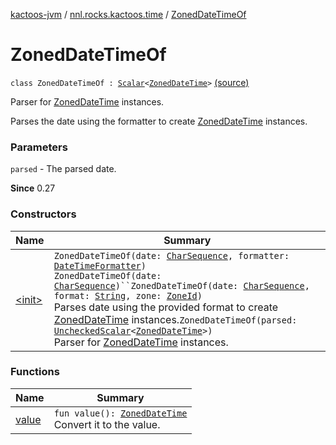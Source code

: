 [kactoos-jvm](../../index.md) / [nnl.rocks.kactoos.time](../index.md) / [ZonedDateTimeOf](./index.md)

# ZonedDateTimeOf

`class ZonedDateTimeOf : `[`Scalar`](../../nnl.rocks.kactoos/-scalar/index.md)`<`[`ZonedDateTime`](http://docs.oracle.com/javase/8/docs/api/java/time/ZonedDateTime.html)`>` [(source)](https://github.com/neonailol/kactoos/blob/master/kactoos-jvm/src/main/kotlin/nnl/rocks/kactoos/time/ZonedDateTimeOf.kt#L18)

Parser for [ZonedDateTime](http://docs.oracle.com/javase/8/docs/api/java/time/ZonedDateTime.html) instances.

Parses the date using the formatter to create [ZonedDateTime](http://docs.oracle.com/javase/8/docs/api/java/time/ZonedDateTime.html) instances.

### Parameters

`parsed` - The parsed date.

**Since**
0.27

### Constructors

| Name | Summary |
|---|---|
| [&lt;init&gt;](-init-.md) | `ZonedDateTimeOf(date: `[`CharSequence`](https://kotlinlang.org/api/latest/jvm/stdlib/kotlin/-char-sequence/index.html)`, formatter: `[`DateTimeFormatter`](http://docs.oracle.com/javase/8/docs/api/java/time/format/DateTimeFormatter.html)`)`<br>`ZonedDateTimeOf(date: `[`CharSequence`](https://kotlinlang.org/api/latest/jvm/stdlib/kotlin/-char-sequence/index.html)`)``ZonedDateTimeOf(date: `[`CharSequence`](https://kotlinlang.org/api/latest/jvm/stdlib/kotlin/-char-sequence/index.html)`, format: `[`String`](https://kotlinlang.org/api/latest/jvm/stdlib/kotlin/-string/index.html)`, zone: `[`ZoneId`](http://docs.oracle.com/javase/8/docs/api/java/time/ZoneId.html)`)`<br>Parses date using the provided format to create [ZonedDateTime](http://docs.oracle.com/javase/8/docs/api/java/time/ZonedDateTime.html) instances.`ZonedDateTimeOf(parsed: `[`UncheckedScalar`](../../nnl.rocks.kactoos.scalar/-unchecked-scalar/index.md)`<`[`ZonedDateTime`](http://docs.oracle.com/javase/8/docs/api/java/time/ZonedDateTime.html)`>)`<br>Parser for [ZonedDateTime](http://docs.oracle.com/javase/8/docs/api/java/time/ZonedDateTime.html) instances. |

### Functions

| Name | Summary |
|---|---|
| [value](value.md) | `fun value(): `[`ZonedDateTime`](http://docs.oracle.com/javase/8/docs/api/java/time/ZonedDateTime.html)<br>Convert it to the value. |
